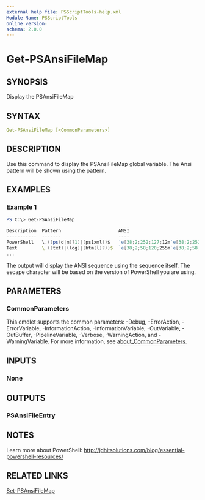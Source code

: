 ```yaml
---
external help file: PSScriptTools-help.xml
Module Name: PSScriptTools
online version:
schema: 2.0.0
---
```


# Get-PSAnsiFileMap

## SYNOPSIS

Display the PSAnsiFileMap

## SYNTAX

```yaml
Get-PSAnsiFileMap [<CommonParameters>]
```

## DESCRIPTION

Use this command to display the PSAnsiFileMap global variable. The Ansi pattern will be shown using the pattern.

## EXAMPLES

### Example 1

```powershell
PS C:\> Get-PSAnsiFileMap

Description  Pattern                     ANSI
-----------  -------                     ----
PowerShell   \.((ps(d|m)?1)|(ps1xml))$   `e[38;2;252;127;12m`e[38;2;252;127;12m
Text         \.((txt)|(log)|(htm(l)?))$  `e[38;2;58;120;255m`e[38;2;58;120;255m
...
```

The  output will display the ANSI sequence using the sequence itself. The escape character will be based on the version of PowerShell you are using.

## PARAMETERS

### CommonParameters

This cmdlet supports the common parameters: -Debug, -ErrorAction, -ErrorVariable, -InformationAction, -InformationVariable, -OutVariable, -OutBuffer, -PipelineVariable, -Verbose, -WarningAction, and -WarningVariable. For more information, see [about_CommonParameters](http://go.microsoft.com/fwlink/?LinkID=113216).

## INPUTS

### None

## OUTPUTS

### PSAnsiFileEntry

## NOTES

Learn more about PowerShell: http://jdhitsolutions.com/blog/essential-powershell-resources/

## RELATED LINKS

[Set-PSAnsiFileMap](Set-PSAnsiFilemap.md)
